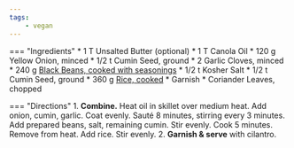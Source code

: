 ```yaml
---
tags:
    - vegan
---
```

=== "Ingredients"
    * 1 T Unsalted Butter (optional)
    * 1 T Canola Oil
    * 120 g Yellow Onion, minced
    * 1/2 t Cumin Seed, ground
    * 2 Garlic Cloves, minced
    * 240 g [Black Beans, cooked with seasonings](beans/index.md)
    * 1/2 t Kosher Salt
    * 1/2 t Cumin Seed, ground
    * 360 g [Rice, cooked](../rice/japanese-rice.md)
    * Garnish
        * Coriander Leaves, chopped

=== "Directions"
    1. **Combine.** Heat oil in skillet over medium heat. Add onion, cumin, garlic. Coat evenly. Sauté 8 minutes, stirring every 3 minutes. Add prepared beans, salt, remaining cumin. Stir evenly. Cook 5 minutes. Remove from heat. Add rice. Stir evenly.
    2. **Garnish & serve** with cilantro.
